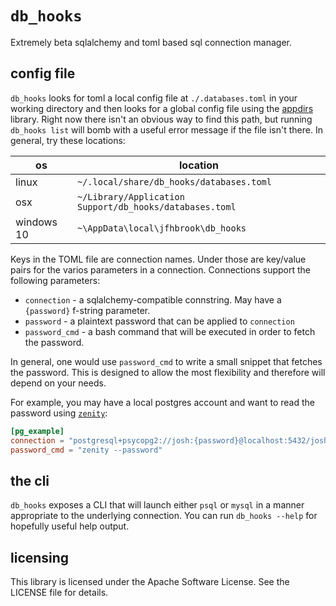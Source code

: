 # `db_hooks`

Extremely beta sqlalchemy and toml based sql connection manager.

## config file

`db_hooks` looks for toml a local config file at `./.databases.toml` in your working directory and then looks for a global config file using the [appdirs](https://pypi.org/project/appdirs/) library. Right now there isn't an obvious way to find this path, but running `db_hooks list` will bomb with a useful error message if the file isn't there. In general, try these locations:

|         os | location                                                |
|------------|---------------------------------------------------------|
|      linux | `~/.local/share/db_hooks/databases.toml`                |
|        osx | `~/Library/Application Support/db_hooks/databases.toml` |
| windows 10 | `~\AppData\local\jfhbrook\db_hooks`                     |

Keys in the TOML file are connection names. Under those are key/value pairs for the varios parameters in a connection. Connections support the following parameters:

* `connection` - a sqlalchemy-compatible connstring. May have a `{password}` f-string parameter.
* `password` - a plaintext password that can be applied to `connection`
* `password_cmd` - a bash command that will be executed in order to fetch the password.

In general, one would use `password_cmd` to write a small snippet that fetches the password. This is designed to allow the most flexibility and therefore will depend on your needs.

For example, you may have a local postgres account and want to read the password using [`zenity`](https://help.gnome.org/users/zenity/):

```toml
[pg_example]
connection = "postgresql+psycopg2://josh:{password}@localhost:5432/josh"
password_cmd = "zenity --password"
```

## the cli

`db_hooks` exposes a CLI that will launch either `psql` or `mysql` in a manner appropriate to the underlying connection. You can run `db_hooks --help` for hopefully useful help output.

## licensing

This library is licensed under the Apache Software License. See the LICENSE file for details.
